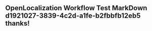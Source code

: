 <properties
ms.topic="hero-topic1"
ms.test1="hero-topic"
ms.test2="test"/>

## OpenLocalization Workflow Test MarkDown d1921027-3839-4c2d-a1fe-b2fbbfb12eb5 thanks!
